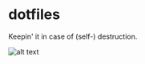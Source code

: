 # dotfiles

Keepin' it in case of (self-) destruction.

![alt text](https://github.com/Skyandee/backup/blob/main/screenshot.png?raw=true)
